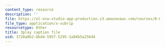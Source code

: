 ```yaml
---
content_type: resource
description: ''
file: https://ol-ocw-studio-app-production.s3.amazonaws.com/courses/8-04-quantum-physics-i-spring-2016/3728a0b28bd4595752951a94b5a256d4_gMHkf-107Sw.srt
file_type: application/x-subrip
resourcetype: Other
title: 3play caption file
uid: 3728a0b2-8bd4-5957-5295-1a94b5a256d4
---
```

